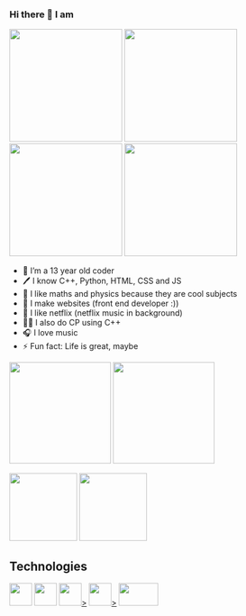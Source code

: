 ### Hi there 👋 I am 
<p float="left">
<img src="https://i.pinimg.com/originals/ac/17/f9/ac17f964ae5b5ce11424d7ec579db025.gif" width="200px" height="200px">
<img src="https://cdn.dribbble.com/users/678328/screenshots/4544844/z.gif" width="200px" height="200px">
<img src="https://cdn.dribbble.com/users/736741/screenshots/4050316/_m.gif" width="200px" height="200px">
<img src="https://cdn.dribbble.com/users/400493/screenshots/1557548/a_dribbble.gif" width="200px" height="200px">
</p>

- 🥇 I’m a 13 year old coder
- 🖊 I know C++, Python, HTML, CSS and JS
- 📐 I like maths and physics because they are cool subjects 
- 📂 I make websites (front end developer :))
- 🤟 I like netflix (netflix music in background)
- 👩‍🎓 I also do CP using C++
- 🎧 I love music 
- ⚡ Fun fact: Life is great, maybe

<p float="left">
<img height="180em" src="https://github-readme-stats.vercel.app/api/top-langs/?username=Izma810&theme=radical&hide_border=true"/>
<img height="180em" src="https://github-readme-stats.vercel.app/api?username=Izma810&show_icons=true&hide_border=true&&count_private=true&include_all_commits=true&theme=radical" />
</p>
<p float="left">
<img height="120em" src="https://github-readme-stats.vercel.app/api/pin/?username=Izma810&repo=Endangered-animals-website&theme=radical&hide_border=true"/>
<img height="120em" src="https://github-readme-stats.vercel.app/api/pin/?username=Izma810&repo=Quonto-Quiz-Website&theme=radical&hide_border=true"/>
</p>

<h2>Technologies</h2>

<p float="left">
<a href="#"><img width="40px" height="40px" src="https://cdn.worldvectorlogo.com/logos/c.svg"/></a>
<a href="#"><img width="40px" height="40px" src="https://img.icons8.com/dusk/64/000000/javascript-logo.png"/></a>  
<a href="#"><img width="40px" height="40px" src="https://img.icons8.com/dusk/64/000000/css3.png"/>></a>
<a href="#"><img width="40px" height="40px" src="https://img.icons8.com/dusk/64/000000/html-5.png"/>></a>
<a href="#"><img width="70px" height="40px" src="https://cdn.worldvectorlogo.com/logos/c.svg"/></a>
</p>

